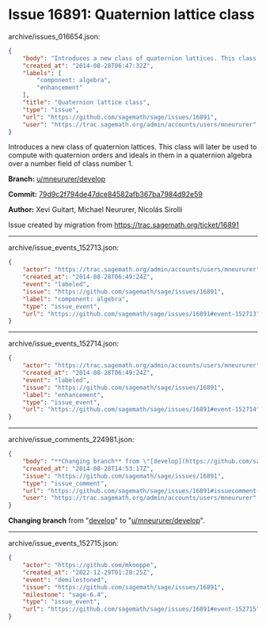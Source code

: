 # Issue 16891: Quaternion lattice class

archive/issues_016654.json:
```json
{
    "body": "Introduces a new class of quaternion lattices. This class will later be used to compute with quaternion orders and ideals in them in a quaternion algebra over a number field of class number 1.\n\n**Branch:** [u/mneururer/develop](https://github.com/sagemath/sagetrac-mirror/tree/u/mneururer/develop)\n\n**Commit:** [79d9c2f794de47dce84582afb367ba7984d92e59](https://github.com/sagemath/sagetrac-mirror/commit/79d9c2f794de47dce84582afb367ba7984d92e59)\n\n**Author:** Xevi Guitart, Michael Neururer, Nicol\u00e1s Sirolli\n\nIssue created by migration from https://trac.sagemath.org/ticket/16891\n\n",
    "created_at": "2014-08-28T06:47:32Z",
    "labels": [
        "component: algebra",
        "enhancement"
    ],
    "title": "Quaternion lattice class",
    "type": "issue",
    "url": "https://github.com/sagemath/sage/issues/16891",
    "user": "https://trac.sagemath.org/admin/accounts/users/mneururer"
}
```
Introduces a new class of quaternion lattices. This class will later be used to compute with quaternion orders and ideals in them in a quaternion algebra over a number field of class number 1.

**Branch:** [u/mneururer/develop](https://github.com/sagemath/sagetrac-mirror/tree/u/mneururer/develop)

**Commit:** [79d9c2f794de47dce84582afb367ba7984d92e59](https://github.com/sagemath/sagetrac-mirror/commit/79d9c2f794de47dce84582afb367ba7984d92e59)

**Author:** Xevi Guitart, Michael Neururer, Nicolás Sirolli

Issue created by migration from https://trac.sagemath.org/ticket/16891





---

archive/issue_events_152713.json:
```json
{
    "actor": "https://trac.sagemath.org/admin/accounts/users/mneururer",
    "created_at": "2014-08-28T06:49:24Z",
    "event": "labeled",
    "issue": "https://github.com/sagemath/sage/issues/16891",
    "label": "component: algebra",
    "type": "issue_event",
    "url": "https://github.com/sagemath/sage/issues/16891#event-152713"
}
```



---

archive/issue_events_152714.json:
```json
{
    "actor": "https://trac.sagemath.org/admin/accounts/users/mneururer",
    "created_at": "2014-08-28T06:49:24Z",
    "event": "labeled",
    "issue": "https://github.com/sagemath/sage/issues/16891",
    "label": "enhancement",
    "type": "issue_event",
    "url": "https://github.com/sagemath/sage/issues/16891#event-152714"
}
```



---

archive/issue_comments_224981.json:
```json
{
    "body": "**Changing branch** from \"[develop](https://github.com/sagemath/sagetrac-mirror/tree/develop)\" to \"[u/mneururer/develop](https://github.com/sagemath/sagetrac-mirror/tree/u/mneururer/develop)\".",
    "created_at": "2014-08-28T14:53:17Z",
    "issue": "https://github.com/sagemath/sage/issues/16891",
    "type": "issue_comment",
    "url": "https://github.com/sagemath/sage/issues/16891#issuecomment-224981",
    "user": "https://trac.sagemath.org/admin/accounts/users/mneururer"
}
```

**Changing branch** from "[develop](https://github.com/sagemath/sagetrac-mirror/tree/develop)" to "[u/mneururer/develop](https://github.com/sagemath/sagetrac-mirror/tree/u/mneururer/develop)".



---

archive/issue_events_152715.json:
```json
{
    "actor": "https://github.com/mkoeppe",
    "created_at": "2022-12-29T01:28:25Z",
    "event": "demilestoned",
    "issue": "https://github.com/sagemath/sage/issues/16891",
    "milestone": "sage-6.4",
    "type": "issue_event",
    "url": "https://github.com/sagemath/sage/issues/16891#event-152715"
}
```
